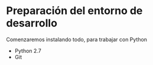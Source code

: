 # Preparación del entorno de desarrollo

Comenzaremos instalando todo, para trabajar con Python

* Python 2.7
* Git